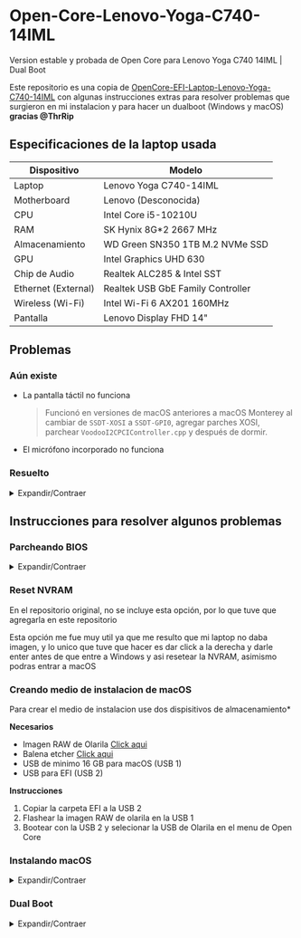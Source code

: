# Open-Core-Lenovo-Yoga-C740-14IML
Version estable y probada de Open Core para Lenovo Yoga C740 14IML | Dual Boot

Este repositorio es una copia de [OpenCore-EFI-Laptop-Lenovo-Yoga-C740-14IML](https://github.com/ThrRip/OpenCore-EFI-Laptop-Lenovo-Yoga-C740-14IML) con algunas instrucciones extras para resolver problemas que surgieron en mi instalacion y para hacer un dualboot (Windows y macOS) **gracias @ThrRip**
## Especificaciones de la laptop usada
| Dispositivo | Modelo |
| -- | -- |
| Laptop | Lenovo Yoga C740-14IML |
| Motherboard | Lenovo (Desconocida) |
| CPU | Intel Core i5-10210U |
| RAM | SK Hynix 8G*2 2667 MHz |
| Almacenamiento | WD Green SN350 1TB M.2 NVMe SSD |
| GPU | Intel Graphics UHD 630 |
| Chip de Audio | Realtek ALC285 & Intel SST |
| Ethernet (External) | Realtek USB GbE Family Controller |
| Wireless (Wi-Fi) | Intel Wi-Fi 6 AX201 160MHz |
| Pantalla | Lenovo Display FHD 14" |

## Problemas
### Aún existe
- La pantalla táctil no funciona
  > Funcionó en versiones de macOS anteriores a macOS Monterey al cambiar de `SSDT-XOSI` a `SSDT-GPI0`, agregar parches XOSI, parchear `VoodooI2CPCIController.cpp` y después de dormir.
- El micrófono incorporado no funciona
### Resuelto
<details>
<summary>Expandir/Contraer</summary>
<br>
  
_Ordenados por fecha de descubrimiento, de más nuevos a más antiguos._

- La aplicación Preferencias del sistema falla (o se congela o muestra el error "No se pudo cargar... el panel de preferencias") al intentar abrir los siguientes paneles:
  -Siri
  - Accesibilidad
  - La red
  - Bluetooth
  - Ratón
  > Se corrigió eliminando `IntelBluetoothInjector.kext` y agregando `BlueToolFixup.kext`, crédito a [instrucciones adicionales para usuarios de Monterey](https://openintelwireless.github.io/IntelBluetoothFirmware/FAQ.html#what-additional-steps-should-i-do-to-make-bluetooth-work-on-macos-monterey-and-newer) por [OpenIntelWireless](https://github.com/OpenIntelWireless).
- Arranque del sistema operativo extremadamente lento
  > Misma causa y solución que el bloqueo de las Preferencias del Sistema.
- El chip de audio no pudo conducir
  > AppleALC.kext con `layout-id` 61 está bien.
- No se puede ingresar al instalador de macOS 11.0.1 (ya sea una actualización en el sistema o una actualización USB)
  > Tienes que establecer el valor de DVMT preasignado por **parchar BIOS** (configurarlo en `config.plist` para OpenCore no funcionará). Consulte [aquí](https://zhuanlan.zhihu.com/p/266400995) para obtener instrucciones y **gracias @MJYINMC**.
- Atascado en `apfs_module_start... Causa de apagado anterior...' al iniciar el instalador
  > No hay problemas con los archivos EFI, resueltos después de actualizar el instalador USB.
- Atascado en `indicadores de IOG... Generación del informe SMC como... IOPPF...` al iniciar el instalador
  > Resuelto después de reparar los SSDT, agregar algunas extensiones de kernel, etc.
- Atascado en `[Final de configuración PCI, puentes 2, dispositivos 20]` al iniciar el instalador
  > Resuelto después de reordenar los SSDT.

</details>

## Instrucciones para resolver algunos problemas
### Parcheando BIOS

<details>
  <summary>Expandir/Contraer</summary>
<br>
  
**DVMT**

Resulta que esta laptop viene con un DVMT (Tecnología de Memoria de Video Dinámica) de 32M, pero nosotros necesitamos 64M para arrancar macOS

**CFG Lock**

Tambien esta laptop viene con un bloqueo de cfg para la administración de energía nativa, por lo que tendremos que desactivarlo

**Archivos Necesarios**

[Descargar Aqui](https://www.mediafire.com/file/sn8fn4mz5lrh97t/InsydeH2OUVE.zip/file)

1. Descomprimir el archivo zip en la raiz del disco local
2. Abrir Teclado en Pantalla o conectar teclado externo (puede que tu teclado no funcione cuando edites la bios)
3. Ejecutar WDFInst.exe como administrador
4. Ejecutar H2OUVE-W-GUIx64.exe como administrador
5. Ir a File y despues a Load Runtime 

    ![](https://pic2.zhimg.com/v2-4f370d88328cd58460c4cb931de90451_r.jpg)

6. Hacer click en Variable como se muestra en la imagen 

    ![](https://pic3.zhimg.com/80/v2-aba9975a6df3819d82e7e7a9916eb32e_1440w.webp)

7. Buscar SaSetup en la segunda columna de la izquierda, marque la casilla pequeña y haga doble clic

    ![](https://pic4.zhimg.com/80/v2-4875bb44f1a782262fead4210da2f877_1440w.webp)
  
**Si no puede encontrarlo, no haga clic al azar. Si comete un error, no podrá iniciar la máquina. Solo cálmese y busque varias veces, y podrá encontrarlo.**

8. Luego bloquee las coordenadas, sabemos que SaSetup modifica el dvmt, su dirección de desplazamiento es 0x107, lo que significa 100 filas y 07 columnas, el valor inicial de este lugar es 01, necesitamos cambiarlo a 02, después de la modificación, presione Entrar , como se muestra en la figura
  
    ![](https://pic1.zhimg.com/80/v2-d01efabdd91a33f4af40ad831aa0dd10_1440w.webp)

9. De la misma forma seleccionamos CpuSetup, desbloqueamos el cfg lock, y cambiamos 01 en la fila 03 y columna 0E a 00, como se muestra en la figura
  
    ![](https://pic4.zhimg.com/80/v2-fa91af8964e651c54d7f64825b99dd57_1440w.webp)
  
10. Después de realizar los cambios, haga clic en el archivo y guarde.
  
    ![](https://pic1.zhimg.com/80/v2-6d2bb0fde9edb09d772b980dbc73cad0_1440w.webp)

Hasta ahora, se han modificado dvmt y cfg lock, y ya podremos arrancar macOS
  
  **Notas**
  
  Si por alguna razon modificas algo mal en la bios, tranquilo, puedes aplicar esta solución
  
  1. Entra a la bios presionando F2 varias veces al iniciar la laptop (Puede que no veas nada y la pantalla no encienda)
  2. Cuando la pantalla este en negro o entres a la bios, presiona F9 para restablecerla
  3. Presiona F10 para guardar cambios
  4. Listo, ahora intenta todos los pasos de nuevo al pie de la letra
  
  Si te interesa, me base en esta guia para los pasos [click aqui](https://zhuanlan.zhihu.com/p/266400995) (usa Google Traductor)
 

</details>

### Reset NVRAM

En el repositorio original, no se incluye esta opción, por lo que tuve que agregarla en este repositorio

Esta opción me fue muy util ya que me resulto que mi laptop no daba imagen, y lo unico que tuve que hacer es dar click a la derecha y darle enter antes de que entre a Windows y asi resetear la NVRAM, asimismo podras entrar a macOS

### Creando medio de instalacion de macOS

Para crear el medio de instalacion use dos dispisitivos de almacenamiento*

**Necesarios**

- Imagen RAW de Olarila [Click aqui](https://www.olarila.com/topic/6278-hackintosh-and-macintosh-olarila-vanilla-images-macos-installer/)
- Balena etcher [Click aqui](https://www.balena.io/etcher)
- USB de minimo 16 GB para macOS (USB 1)
- USB para EFI (USB 2)

**Instrucciones**
1. Copiar la carpeta EFI a la USB 2
2. Flashear la imagen RAW de olarila en la USB 1
3. Bootear con la USB 2 y selecionar la USB de Olarila en el menu de Open Core

### Instalando macOS

<details>
  <summary>Expandir/Contraer</summary>
  <br>
  
  1. Entrar a la utilidad de discos
  2. En visualizacion darle a mostrar todos los dispositivos
  3. Borrar el disco donde instalara macOS
      > - Si tiene un disco HDD seleccionar el formato Mac OS Plus (con registro)
      > - Si tiene un disco SDD seleccionar el fomrato APFS
  4. En esquema seleccionar Mapa de particiones GUID
  5. Salir de la utilidad de discos
  6. Entrar a Instalar macOS
  7. Seleccionar el disco que acabas de borrar
  
</details>


### Dual Boot

<details>
<summary>Expandir/Contraer</summary>
<br>

**Necesarios**

- Instalador de Windows 
  - [Windows 10](https://www.microsoft.com/software-download/windows10)
  - [Windows 11](https://www.microsoft.com/software-download/windows11)

**Instrucciones**

1. Entrar a macOS
2. Agregar una particion en el disco donde instalaras Windows con formato exfat
3. En el menu de Open Core seleccionar Windows
4. Entrar a la instalacion de Windows y seleccionar la opción de Personalizada: instalar solo Windows (avanzado)

    ![](https://www.softzone.es/app/uploads-softzone.es/2020/03/Actualizar-o-instalar-Windows-10-desde-cero.jpg)
    
5. Seleccionar la particion que creaste anteriormente para Windows y eliminarla

    ![](https://www.softzone.es/app/uploads-softzone.es/2020/03/Elegir-disco-y-crear-particiones-para-instalar-Windows-768x576.jpg)
    
6. Salir del instalador
7. Presionar "Reparar el equipo"
8. Ir al cmd y seguir las siguientes instrucciones
    - diskpart
    - list disk
    - select disk 0 (remplazar por el numero de disco en el que instalara windows)
    - create partition efi size=100
    - format quick fs=fat32 label="System"
    - assign letter="S"
    - create partition msr size=16
    - create partition primary
    - format quick fs=ntfs label="Windows"
    - assign letter="W"
    - list volume
    - exit
    - Si creo el instalador en Windows o eligio Windows 10
        - dism /Get-WimInfo /WimFile:D:\sources\install.esd (replace D with USB drive letter)
        - dism /Apply-Image /ImageFile:D:\sources\install.esd /Index:1 /ApplyDir:W:\ (replace D with USB drive letter)
        - bcdboot W:\windows /s S: /f UEFI
    - Si creo el instalador en macOS o eligio Windows 11
        - dism /Get-WimInfo /WimFile:D:\Sources\install.wim (replace D with USB drive letter)
        - dism /Apply-Image /ImageFile:D:\Sources\install.wim /Index:1 /ApplyDir:W:\ (replace D with USB drive letter)
        - bcdboot W:\windows /s S: /f UEFI

Video de YouTube en el que me base: [Click aqui](https://youtu.be/ztxHRGdX0Sw)

</details>
